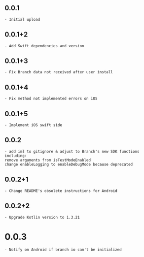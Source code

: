 ## 0.0.1
    - Initial upload
## 0.0.1+2
    - Add Swift dependencies and version
## 0.0.1+3
    - Fix Branch data not received after user install
## 0.0.1+4
    - Fix method not implemented errors on iOS
## 0.0.1+5
    - Implement iOS swift side
## 0.0.2
    - add iml to gitignore & adjust to Branch's new SDK functions including:
    remove arguments from isTestModeEnabled
    change enableLogging to enableDebugMode because deprecated

## 0.0.2+1
    - Change README's obsolete instructions for Android
    
## 0.0.2+2
    - Upgrade Kotlin version to 1.3.21
    
# 0.0.3
    - Notify on Android if branch io can't be initialized